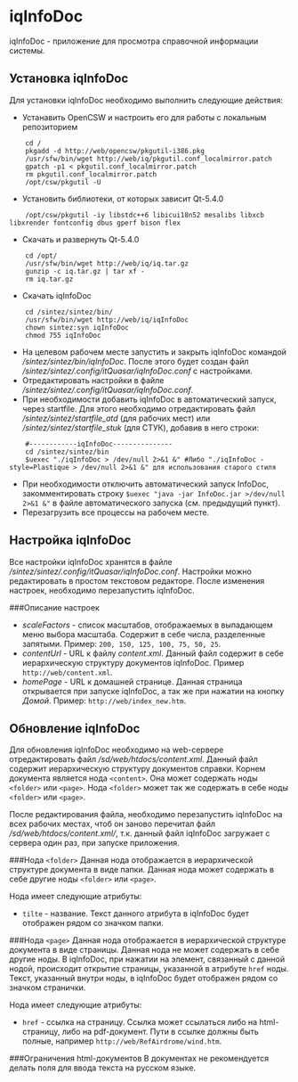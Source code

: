 iqInfoDoc
===========
iqInfoDoc - приложение для просмотра справочной информации системы.

Установка iqInfoDoc
-------------------
Для установки iqInfoDoc необходимо выполнить следующие действия:
* Устанавить OpenCSW и настроить его для работы с локальным репозиторием
~~~~~~{bash}
    cd /
    pkgadd -d http://web/opencsw/pkgutil-i386.pkg
    /usr/sfw/bin/wget http://web/iq/pkgutil.conf_localmirror.patch
    gpatch -p1 < pkgutil.conf_localmirror.patch
    rm pkgutil.conf_localmirror.patch
    /opt/csw/pkgutil -U
~~~~~~
* Установить библиотеки, от которых зависит Qt-5.4.0
~~~~~~{bash}
    /opt/csw/pkgutil -iy libstdc++6 libicui18n52 mesalibs libxcb libxrender fontconfig dbus gperf bison flex
~~~~~~
* Скачать и развернуть Qt-5.4.0
~~~~~~{bash}
    cd /opt/
    /usr/sfw/bin/wget http://web/iq/iq.tar.gz
    gunzip -c iq.tar.gz | tar xf -
    rm iq.tar.gz
~~~~~~
* Скачать iqInfoDoc
~~~~~~{bash}
    cd /sintez/sintez/bin/
    /usr/sfw/bin/wget http://web/iq/iqInfoDoc
    chown sintez:syn iqInfoDoc
    chmod 755 iqInfoDoc
~~~~~~
* На целевом рабочем месте запустить и закрыть iqInfoDoc командой */sintez/sintez/bin/iqInfoDoc*. После этого будет создан файл */sintez/sintez/.config/itQuasar/iqInfoDoc.conf* с настройками.
* Отредактировать настройки в файле */sintez/sintez/.config/itQuasar/iqInfoDoc.conf*.
* При необходимости добавить iqInfoDoc в автоматический запуск, через startfile. Для этого необходимо отредактировать файл */sintez/sintez/startfile_atd* (для рабочих мест) или */sintez/sintez/startfile_stuk* (для СТУК), добавив в него строки:
~~~~~~~~{bash}    
    #------------iqInfoDoc---------------
    cd /sintez/sintez/bin
    $uexec "./iqInfoDoc > /dev/null 2>&1 &" #Либо "./iqInfoDoc -style=Plastique > /dev/null 2>&1 &" для использования старого стиля
~~~~~~~~
* При необходимости отключить автоматический запуск InfoDoc, закомментировать строку `$uexec "java -jar InfoDoc.jar >/dev/null 2>&1 &"` в файле автоматического запуска (см. предыдущий пункт).
* Перезагрузить все процессы на рабочем месте.

Настройка iqInfoDoc
-------------------
Все настройки iqInfoDoc хранятся в файле */sintez/sintez/.config/itQuasar/iqInfoDoc.conf*. Настройки можно редактировать в простом текстовом редакторе. После изменения настроек, необходимо перезапустить iqInfoDoc.

###Описание настроек
* *scaleFactors* - список масштабов, отображаемых в выпадающем меню выбора масштаба. Содержит в себе числа, разделенные запятыми. Пример: `200, 150, 125, 100, 75, 50, 25`.
* *contentUrl* - URL к файлу *content.xml*. Данный файл содержит в себе иерархическую структуру документов iqInfoDoc. Пример `http://web/content.xml`.
* *homePage* - URL к домашней странице. Данная страница открывается при запуске iqInfoDoc, а так же при нажатии на кнопку *Домой*. Пример: `http://web/index_new.htm`.

Обновление iqInfoDoc
--------------------
Для обновления iqInfoDoc необходимо на web-сервере отредактировать файл */sd/web/htdocs/content.xml*. Данный файл содержит иерархическую структуру документов справки. Корнем документа является нода `<content>`. Она может содержать ноды `<folder>` или `<page>`. Нода `<folder>` может так же содержать в себе ноды `<folder>` или `<page>`. 

После редактирования файла, необходимо перезапустить iqInfoDoc на всех рабочих местах, чтоб он заново перечитал файл */sd/web/htdocs/content.xml/*, т.к. данный файл iqInfoDoc загружает с сервера один раз, при запуске приложения.

###Нода `<folder>`
Данная нода отображается в иерархической структуре документа в виде папки. Данная нода может содержать в себе другие ноды `<folder>` или `<page>`.

Нода имеет следующие атрибуты:
* `tilte` - название. Текст данного атрибута в iqInfoDoc будет отображен рядом со значком папки.

###Нода `<page>`
Данная нода отображается в иерархической структуре документа в виде страницы. Данная нода не может содержать в себе другие ноды. В iqInfoDoc, при нажатии на элемент, связанный с данной нодой, происходит открытие страницы, указанной в атрибуте `href` ноды. Текст, указанный внутри ноды, в iqInfoDoc будет отображен рядом со значком странички.

Нода имеет следующие атрибуты:
* `href` - ссылка на страницу. Ссылка может ссылаться либо на html-страницу, либо на pdf-документ. Пути в ссылке должны быть полные, например `http://web/RefAirdrome/wind.htm`.

###Ограничения html-документов
В документах не рекомендуется делать поля для ввода текста на русском языке.
